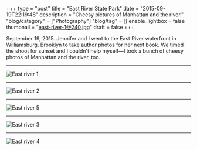 +++
type = "post"
title = "East River State Park"
date = "2015-09-19T22:19:48"
description = "Cheesy pictures of Manhattan and the river."
"blog/category" = ["Photography"]
"blog/tag" = []
enable_lightbox = false
thumbnail = "east-river-1@240.jpg"
draft = false
+++

<p>September 19, 2015. Jennifer and I went to the East River waterfront in Williamsburg, Brooklyn to take author photos for her next book. We timed the shoot for sunset and I couldn't help myself&mdash;I took a bunch of cheesy photos of Manhattan and the river, too.</p>
<hr />
<p><img style="display:block; margin-left:auto; margin-right:auto;" src="east-river-1.jpg" alt="East river 1" title="East river 1" /></p>
<hr />
<p><img style="display:block; margin-left:auto; margin-right:auto;" src="east-river-2.jpg" alt="East river 2" title="East river 2" /></p>
<hr />
<p><img style="display:block; margin-left:auto; margin-right:auto;" src="east-river-5.jpg" alt="East river 5" title="East river 5" /></p>
<hr />
<p><img style="display:block; margin-left:auto; margin-right:auto;" src="east-river-3.jpg" alt="East river 3" title="East river 3" /></p>
<hr />
<p><img style="display:block; margin-left:auto; margin-right:auto;" src="east-river-4.jpg" alt="East river 4" title="East river 4" /></p>
    